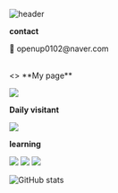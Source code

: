 

<!--헤더 시간에 따라 색 바뀌는 timeGradient 사용, 마크다운-->
![header](https://capsule-render.vercel.app/api?type=waving&color=timeGradient&text=%20%208woo4's%20GitHub%20👋&animation=twinkling&fontSize=35&fontAlignY=40&fontAlign=70&height=250)

<!--연락처-->
<a>**contact**</a>

<p>
  📧 openup0102@naver.com
</p>
<br>
<<!--개인페이지-->>
<a>**My page**</a>

<p>  
<a href="https://www.notion.so/9edb3854b3b3414b866e9e1366b16ee5?pvs=4" target="_blank"><img src="https://img.shields.io/badge/Notion-000000?style=flat-square&logo=notion&logoColor=white"/></a>
</p>

<!--깃허브 방문자 수-->
<a>**Daily visitant**</a>

<a href="https://hits.seeyoufarm.com"><img src="https://hits.seeyoufarm.com/api/count/incr/badge.svg?url=https%3A%2F%2Fgithub.com%2F8woo4&count_bg=%23F6003F&title_bg=%23B9B9B9&icon=&icon_color=%23000000&title=daily+visitant&edge_flat=false"/></a>

<p>

<!--스택? 배우고 있는 언어 뱃지로 표시-->
<a>**learning**</a>
<p>
<img src="https://img.shields.io/badge/javascript-black?style=flat-square&logo=javascript&logoColor=F7DF1E"/>
<img src="https://img.shields.io/badge/html5-black?style=flat-square&logo=html5&logoColor=E34F26"/>
<img src="https://img.shields.io/badge/css3-black?style=flat-square&logo=css3&logoColor=1572B6"/>
</p>  


<!--깃허브에 올린 repositories 수 기반, 등급으로 표시되는 표-->
![GitHub stats](https://github-readme-stats.vercel.app/api?username=8woo4&show_icons=true&theme=radical)


